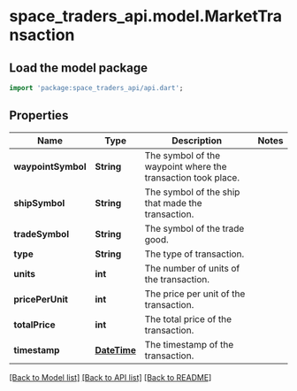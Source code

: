 # space_traders_api.model.MarketTransaction

## Load the model package
```dart
import 'package:space_traders_api/api.dart';
```

## Properties
Name | Type | Description | Notes
------------ | ------------- | ------------- | -------------
**waypointSymbol** | **String** | The symbol of the waypoint where the transaction took place. | 
**shipSymbol** | **String** | The symbol of the ship that made the transaction. | 
**tradeSymbol** | **String** | The symbol of the trade good. | 
**type** | **String** | The type of transaction. | 
**units** | **int** | The number of units of the transaction. | 
**pricePerUnit** | **int** | The price per unit of the transaction. | 
**totalPrice** | **int** | The total price of the transaction. | 
**timestamp** | [**DateTime**](DateTime.md) | The timestamp of the transaction. | 

[[Back to Model list]](../README.md#documentation-for-models) [[Back to API list]](../README.md#documentation-for-api-endpoints) [[Back to README]](../README.md)


